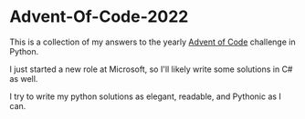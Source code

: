 # Advent-Of-Code-2022
This is a collection of my answers to the yearly [Advent of Code](https://adventofcode.com/) challenge in Python.

I just started a new role at Microsoft, so I'll likely write some solutions in C# as well.

I try to write my python solutions as elegant, readable, and Pythonic as I can.